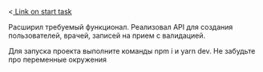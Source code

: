 <<a href='https://kaput-snail-e38.notion.site/Node-js-Backend-Developer-98d64a0accb24417aa8dd1b76baf3606' 
  target='_blank' rel="noopener noreferrer nofollow"> Link on start task </a>

<p> Расширил требуемый функционал. Реализовал API для создания пользователей, врачей, записей на прием с валидацией. </p>
<p> Для запуска проекта выполните команды npm i и yarn dev. Не забудьте про переменные окружения </p>